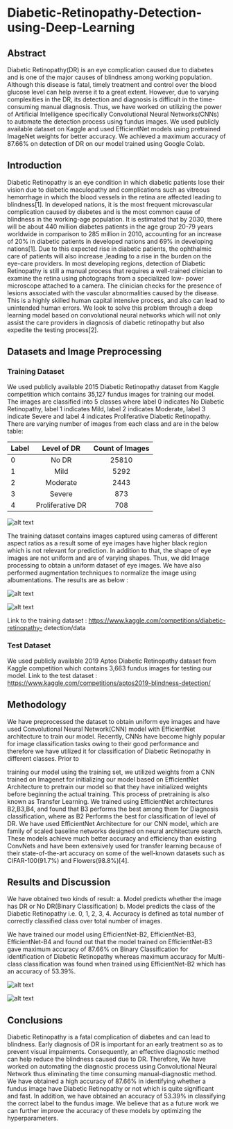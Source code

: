 # Diabetic-Retinopathy-Detection-using-Deep-Learning

## Abstract
Diabetic Retinopathy(DR) is an eye complication caused due to diabetes and is one of the major causes of blindness among working population. Although this disease is fatal, timely treatment and control over the blood glucose level can help averse it to a great extent. However, due to varying complexities in the DR, its detection and diagnosis is difficult in the time-consuming manual diagnosis. Thus, we have worked on utilizing the power of Artificial Intelligence specifically Convolutional Neural Networks(CNNs) to automate the detection process using fundus images.
We used publicly available dataset on Kaggle and used EfficientNet models using pretrained ImageNet weights for better accuracy. We achieved a maximum accuracy of 87.66% on detection of DR on our model trained using Google Colab.

## Introduction
Diabetic Retinopathy is an eye condition in which diabetic patients lose their vision due to diabetic maculopathy and complications such as vitreous hemorrhage in which the blood vessels in the retina are affected leading to blindness[1].
In developed nations, it is the most frequent microvascular complication caused by diabetes and is the most common cause of blindness in the working-age population. It is estimated that by 2030,
there will be about 440 million diabetes patients in the age group 20-79 years worldwide in comparison to 285 million in 2010, accounting for an increase of 20% in diabetic patients in developed nations and 69% in developing nations[1]. Due to this expected rise in diabetic patients, the ophthalmic care of patients will also increase ,leading to a rise in the burden on the eye-care providers.
In most developing regions, detection of Diabetic Retinopathy is still a manual process that requires a well-trained clinician to examine the retina using photographs from a specialized low- power microscope attached to a camera. The clinician checks for the presence of lesions associated with the vascular abnormalities caused by the disease. This is a highly skilled human capital intensive process, and also can lead to unintended human errors. We look to solve this problem
through a deep learning model based on convolutional neural networks which will not only assist the care providers in diagnosis of diabetic retinopathy but also expedite the testing process[2].

## Datasets and Image Preprocessing

### Training Dataset
We used publicly available 2015 Diabetic Retinopathy dataset from Kaggle competition which contains 35,127 fundus images for training our model. The images are classified into 5 classes where label 0 indicates No Diabetic Retinopathy, label 1 indicates Mild, label 2 indicates Moderate, label 3 indicate Severe and label 4 indicates Proliferative Diabetic Retinopathy. There are varying number of images from each class and are in the below table:

| Label | Level of DR | Count of Images |
| --------------------- |:---:|:---:|
| 0 | No DR | 25810 |
| 1 | Mild | 5292 |
| 2 | Moderate | 2443 |
| 3 | Severe | 873 |
| 4 | Proliferative DR | 708 |

![alt text](https://github.com/sameer7483/Diabetic-Retinopathy-Detection-using-Deep-Learning/edit/main/image_distribution.png)

The training dataset contains images captured using cameras of different aspect ratios as a result some of eye images have higher black region which is not relevant for prediction. In addition to that, the shape of eye images are not uniform and are of varying shapes. Thus, we did Image processing to obtain a uniform dataset of eye images. We have also performed augmentation techniques to normalize the image using albumentations. The results are as below :

![alt text](https://github.com/sameer7483/Diabetic-Retinopathy-Detection-using-Deep-Learning/edit/main/original_fundus.png)

![alt text](https://github.com/sameer7483/Diabetic-Retinopathy-Detection-using-Deep-Learning/edit/main/transformed_fundus.png)

Link to the training dataset : https://www.kaggle.com/competitions/diabetic-retinopathy- detection/data

### Test Dataset
We used publicly available 2019 Aptos Diabetic Retinopathy dataset from Kaggle competition which contains 3,663 fundus images for testing our model.
Link to the test dataset : https://www.kaggle.com/competitions/aptos2019-blindness-detection/


## Methodology
We have preprocessed the dataset to obtain uniform eye images and have used Convolutional Neural Network(CNN) model with EfficientNet architecture to train our model. Recently, CNNs have become highly popular for image classification tasks owing to their good performance and therefore we have utilized it for classification of Diabetic Retinopathy in different classes. Prior to
   
training our model using the training set, we utilized weights from a CNN trained on Imagenet for initializing our model based on EfficientNet Architecture to pretrain our model so that they have initialized weights before beginning the actual training. This process of pretraining is also known as Transfer Learning. We trained using EfficientNet architectures B2,B3,B4, and found that B3 performs the best among them for Diagnosis classification, where as B2 Performs the best for classification of level of DR.
We have used EfficientNet Architecture for our CNN model, which are family of scaled baseline networks designed on neural architecture search. These models achieve much better accuracy and efficiency than existing ConvNets and have been extensively used for transfer learning because of their state-of-the-art accuracy on some of the well-known datasets such as CIFAR-100(91.7%) and
Flowers(98.8%)[4].

## Results and Discussion
We have obtained two kinds of result:
a. Model predicts whether the image has DR or No DR(Binary Classification) b. Model predicts the class of the Diabetic Retinopathy i.e. 0, 1, 2, 3, 4.
Accuracy is defined as total number of correctly classified class over total number of images.
 
We have trained our model using EfficientNet-B2, EfficientNet-B3, EfficientNet-B4 and found out that the model trained on EfficientNet-B3 gave maximum accuracy of 87.66% on Binary Classification for identification of Diabetic Retinopathy whereas maximum accuracy for Multi- class classification was found when trained using EfficientNet-B2 which has an accuracy of 53.39%.

![alt text](https://github.com/sameer7483/Diabetic-Retinopathy-Detection-using-Deep-Learning/main/bi-classification.png)

![alt text](https://github.com/sameer7483/Diabetic-Retinopathy-Detection-using-Deep-Learning/main/class-classification.png)

## Conclusions
Diabetic Retinopathy is a fatal complication of diabetes and can lead to blindness. Early diagnosis of DR is important for an early treatment so as to prevent visual impairments. Consequently, an effective diagnostic method can help reduce the blindness caused due to DR. Therefore, We have worked on automating the diagnostic process using Convolutional Neural Network thus eliminating the time consuming manual-diagnostic method. We have obtained a high accuracy of 87.66% in identifying whether a fundus image have Diabetic Retinopathy or not which is quite significant and fast. In addition, we have obtained an accuracy of 53.39% in classifying the correct label to the fundus image. We believe that as a future work we can further improve the accuracy of these models by optimizing the hyperparameters.
